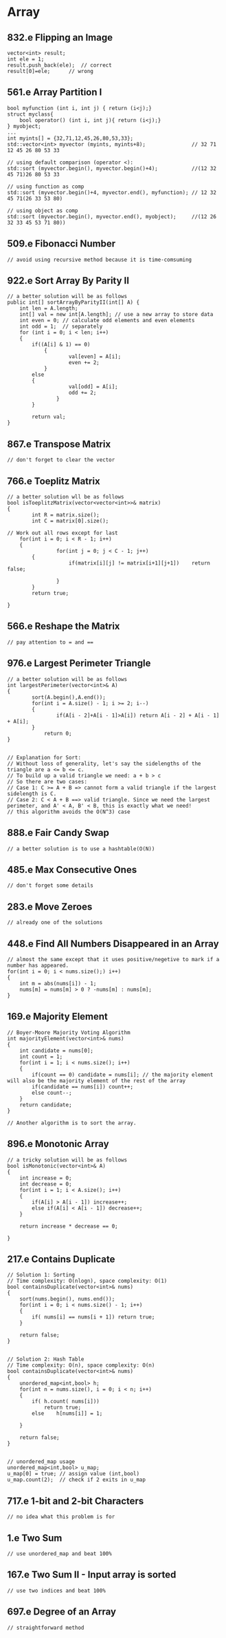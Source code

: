 # Array
## 832.e Flipping an Image 
	vector<int> result;
	int ele = 1;
	result.push_back(ele);	// correct
	result[0]=ele;		// wrong

## 561.e Array Partition I
	bool myfunction (int i, int j) { return (i<j);}
	struct myclass{
		bool operator() (int i, int j){ return (i<j);}
	} myobject;
	...
	int myints[] = {32,71,12,45,26,80,53,33};
	std::vector<int> myvector (myints, myints+8);               // 32 71 12 45 26 80 53 33

	// using default comparison (operator <):  
	std::sort (myvector.begin(), myvector.begin()+4);           //(12 32 45 71)26 80 53 33

	// using function as comp
	std::sort (myvector.begin()+4, myvector.end(), myfunction); // 12 32 45 71(26 33 53 80)

	// using object as comp
	std::sort (myvector.begin(), myvector.end(), myobject);     //(12 26 32 33 45 53 71 80))

## 509.e Fibonacci Number
	// avoid using recursive method because it is time-comsuming

## 922.e Sort Array By Parity II
	// a better solution will be as follows
	public int[] sortArrayByParityII(int[] A) {
		int len = A.length;        
		int[] val = new int[A.length]; // use a new array to store data
		int even = 0; // calculate odd elements and even elements 
		int odd = 1;  // separately
		for (int i = 0; i < len; i++) 
		{
			if((A[i] & 1) == 0)
       			{
                		val[even] = A[i];
                		even += 2;
           	 	}
			else 
			{
                		val[odd] = A[i];
                		odd += 2;
            		}
        	}

        	return val;
	}

## 867.e Transpose Matrix
	// don't forget to clear the vector 

## 766.e Toeplitz Matrix 
	// a better solution wll be as follows
	bool isToeplitzMatrix(vector<vector<int>>& matrix) 
	{
        	int R = matrix.size();
        	int C = matrix[0].size();
        
	// Work out all rows except for last
 		for(int i = 0; i < R - 1; i++) 
		{
            		for(int j = 0; j < C - 1; j++) 
			{
                		if(matrix[i][j] != matrix[i+1][j+1])	return false;
                
            		}
        	}
        	return true;

	}

## 566.e Reshape the Matrix
	// pay attention to = and ==

## 976.e Largest Perimeter Triangle 
	// a better solution will be as follows
	int largestPerimeter(vector<int>& A) 
	{
        	sort(A.begin(),A.end());
        	for(int i = A.size() - 1; i >= 2; i--)
        	{
            		if(A[i - 2]+A[i - 1]>A[i]) return A[i - 2] + A[i - 1] + A[i];
        	}
        		return 0;
	}


	// Explanation for Sort:
	// Without loss of generality, let's say the sidelengths of the triangle are a <= b <= c.
	// To build up a valid triangle we need: a + b > c
	// So there are two cases:
	// Case 1: C >= A + B => cannot form a valid triangle if the largest sidelength is C.
	// Case 2: C < A + B ==> valid triangle. Since we need the largest perimeter, and A' < A, B' < B, this is exactly what we need!
	// this algorithm avoids the O(N^3) case

## 888.e Fair Candy Swap
	// a better solution is to use a hashtable(O(N))

## 485.e Max Consecutive Ones
	// don't forget some details

## 283.e Move Zeroes
	// already one of the solutions

## 448.e Find All Numbers Disappeared in an Array
	// almost the same except that it uses positive/negetive to mark if a number has appeared.
	for(int i = 0; i < nums.size();) i++)
	{
		int m = abs(nums[i]) - 1;
		nums[m] = nums[m] > 0 ? -nums[m] : nums[m];
	}

## 169.e Majority Element
	// Boyer-Moore Majority Voting Algorithm
	int majorityElement(vector<int>& nums)
	{
		int candidate = nums[0];
		int count = 1;
		for(int i = 1; i < nums.size(); i++)
		{
			if(count == 0) candidate = nums[i]; // the majority element will also be the majority element of the rest of the array
			if(candidate == nums[i]) count++;
			else count--;
		}
		return candidate;
	}

	// Another algorithm is to sort the array.

## 896.e Monotonic Array
	// a tricky solution will be as follows
	bool isMonotonic(vector<int>& A)
	{
		int increase = 0;
		int decrease = 0;
		for(int i = 1; i < A.size(); i++)
		{
			if(A[i] > A[i - 1]) increase++;
			else if(A[i] < A[i - 1]) decrease++;
		}
	
		return increase * decrease == 0;
	
	}

## 217.e Contains Duplicate
	// Solution 1: Sorting	
	// Time complexity: O(nlogn), space complexity: O(1)
	bool containsDuplicate(vector<int>& nums)
	{
		sort(nums.begin(), nums.end());
		for(int i = 0; i < nums.size() - 1; i++)
		{	
			if( nums[i] == nums[i + 1]) return true;
		}

		return false;
	}


	// Solution 2: Hash Table
	// Time complexity: O(n), space complexity: O(n)
	bool containsDuplicate(vector<int>& nums)
	{
		unordered_map<int,bool> h;
		for(int n = nums.size(), i = 0; i < n; i++)
		{
			if( h.count( nums[i]))
				return true;
			else	h[nums[i]] = 1;

		}
		
		return false;
	}


	// unordered_map usage
	unordered_map<int,bool> u_map;
	u_map[0] = true; // assign value (int,bool)
	u_map.count(2);	 // check if 2 exits in u_map

## 717.e 1-bit and 2-bit Characters
	// no idea what this problem is for

## 1.e Two Sum
	// use unordered_map and beat 100%

## 167.e Two Sum II - Input array is sorted
	// use two indices and beat 100%

## 697.e Degree of an Array
	// straightforward method
